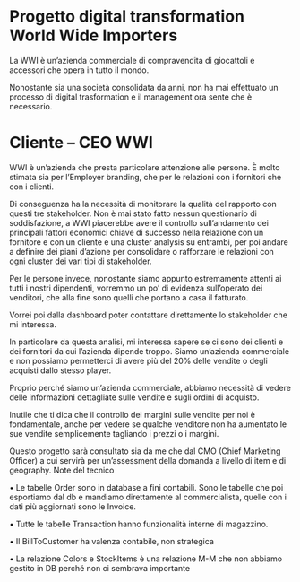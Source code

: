 # Progetto digital transformation World Wide Importers


La WWI è un’azienda commerciale di compravendita di giocattoli e accessori che opera in tutto il mondo.

Nonostante sia una società consolidata da anni, non ha mai effettuato un processo di digital trasformation e il management ora sente che è necessario.

# Cliente – CEO WWI

WWI è un’azienda che presta particolare attenzione alle persone. È molto stimata sia per l’Employer branding, che per le relazioni con i fornitori che con i clienti.

Di conseguenza ha la necessità di monitorare la qualità del rapporto con questi tre stakeholder. Non è mai stato fatto nessun questionario di soddisfazione, a WWI piacerebbe avere il controllo sull’andamento dei principali fattori economici chiave di successo nella relazione con un fornitore e con un cliente e una cluster analysis su entrambi, per poi andare a definire dei piani d’azione per consolidare o rafforzare le relazioni con ogni cluster dei vari tipi di stakeholder.

Per le persone invece, nonostante siamo appunto estremamente attenti ai tutti i nostri dipendenti, vorremmo un po’ di evidenza sull’operato dei venditori, che alla fine sono quelli che portano a casa il fatturato.

Vorrei poi dalla dashboard poter contattare direttamente lo stakeholder che mi interessa.

In particolare da questa analisi, mi interessa sapere se ci sono dei clienti e dei fornitori da cui l’azienda dipende troppo. Siamo un’azienda commerciale e non possiamo permetterci di avere più del 20% delle vendite o degli acquisti dallo stesso player.

Proprio perché siamo un’azienda commerciale, abbiamo necessità di vedere delle informazioni dettagliate sulle vendite e sugli ordini di acquisto.

Inutile che ti dica che il controllo dei margini sulle vendite per noi è fondamentale, anche per vedere se qualche venditore non ha aumentato le sue vendite semplicemente tagliando i prezzi o i margini.

Questo progetto sarà consultato sia da me che dal CMO (Chief Marketing Officer) a cui servirà per un’assessment della domanda a livello di item e di geography.
Note del tecnico

•	Le tabelle Order sono in database a fini contabili. Sono le tabelle che poi esportiamo dal db e mandiamo direttamente al commercialista, quelle con i dati più aggiornati sono le Invoice.

•	Tutte le tabelle Transaction hanno funzionalità interne di magazzino.

•	Il BillToCustomer ha valenza contabile, non strategica

•	La relazione Colors e StockItems è una relazione M-M che non abbiamo gestito in DB perché non ci sembrava importante
